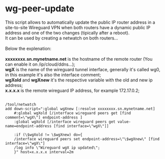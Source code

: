 # wg-peer-update

This script allows to automatically update the public IP router address in a site-to-site Wireguard VPN when both routers have a dynamic public IP address and one of the two changes (tipically after a reboot).<br/>
It can be used by creating a netwatch on both routers...<br/>
<br/>
Below the explenation:<br/>
<br/>
<b>xxxxxxxx.sn.mynetname.net</b> is the hostname of the remote router (You can enable it on /ip/cloud/ddns...);<br/>
<b>wgX</b> is the name of the wireguard tunnel interface, generally it's called wg0, in this example it's also the interface comment;<br/>
<b>wgXold</b> and <b>wgXnew</b> it's the respective variable with the old and new ip address;<br/>
<b>x.x.x.x</b> is the remote wireguard IP address, for example 172.17.0.2;<br/>

<pre>
  <code>
/tool/netwatch
add down-script=":global wgXnew [:resolve xxxxxxxx.sn.mynetname.net]
    #:global wgXold [/interface wireguard peers get [find comment=\"wgX\"] endpoint-address ]
    :global wgXold [/interface wireguard peers get value-name=endpoint-address [find interface=\"wgX\"]]
    
    :if (\$wgXold != \$wgXnew) do={
    /interface wireguard peers set endpoint-address=\"\$wgXnew\" [find interface=\"wgX\"]
    /log info \"Wireguard wgX ip updated\";
    }" host=x.x.x.x interval=2m
  </code>
</pre>
